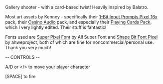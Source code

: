 Gallery shooter - with a card-based twist! 
Heavily inspired by Balatro.

Most art assets by Kenney - specifically their [1-Bit Input Prompts Pixel 16x](https://kenney.nl/assets/1-bit-input-prompts-pixel-16) pack, their [Casino Audio](https://kenney.nl/assets/casino-audio) pack, and especially their [Playing Cards Pack](https://kenney.nl/assets/playing-cards-pack), which I very lightly edited. Their stuff is fantastic!

Fonts used are [Super Pixel Font](https://www.fontspace.com/super-pixel-font-f112028) by All Super Font and [Shape Bit Font Pixel](https://www.fontspace.com/shape-bit-font-f103098) by ahweproject, both of which are fine for noncommercial/personal use. Thank you very much!

-- CONTROLS --

A/D or </> to move your player character

[SPACE] to fire
